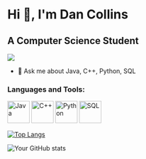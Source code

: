 # Hi 👋, I'm Dan Collins

## A Computer Science Student

![](https://komarev.com/ghpvc/?username=dcollins123)

- 🔭 Ask me about Java, C++, Python, SQL


### Languages and Tools:
<p>
  <img alt="Java" src="https://img.shields.io/badge/Java-%23ED8B00.svg?&style=for-the-badge&logo=java&logoColor=white" height="50" />
  <img alt="C++" src="https://img.shields.io/badge/C++-%2300599C.svg?&style=for-the-badge&logo=c%2B%2B&logoColor=white" height="50" />
  <img alt="Python" src="https://img.shields.io/badge/Python-%233776AB.svg?&style=for-the-badge&logo=python&logoColor=white" height="50" />
  <img alt="SQL" src="https://img.shields.io/badge/SQL-%234479A1.svg?&style=for-the-badge&logo=MySQL&logoColor=white" height="50" />
</p>


[![Top Langs](https://github-readme-stats.vercel.app/api/top-langs/?username=dcollins123&layout=compact)](https://github.com/anuraghazra/github-readme-stats)

![Your GitHub stats](https://github-readme-stats.vercel.app/api?username=dcollins123&show_icons=true)

